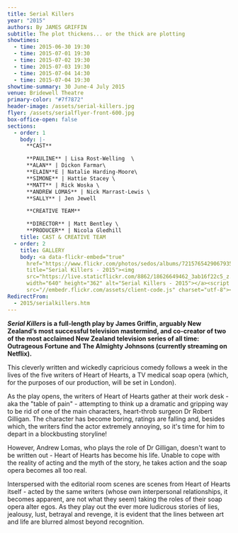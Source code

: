 ```yaml
---
title: Serial Killers
year: "2015"
authors: By JAMES GRIFFIN
subtitle: The plot thickens... or the thick are plotting
showtimes:
  - time: 2015-06-30 19:30
  - time: 2015-07-01 19:30
  - time: 2015-07-02 19:30
  - time: 2015-07-03 19:30
  - time: 2015-07-04 14:30
  - time: 2015-07-04 19:30
showtime-summary: 30 June-4 July 2015
venue: Bridewell Theatre
primary-color: "#7f7872"
header-image: /assets/serial-killers.jpg
flyer: /assets/serialflyer-front-600.jpg
box-office-open: false
sections:
  - order: 1
    body: |-
      **CAST**

      **PAULINE** | Lisa Rost-Welling  \
      **ALAN** | Dickon Farmar\
      **ELAIN**E | Natalie Harding-Moore\
      **SIMONE** | Hattie Stacey \
      **MATT** | Rick Woska \
      **ANDREW LOMAS** | Nick Marrast-Lewis \
      **SALLY** | Jen Jewell

      **CREATIVE TEAM**

      **DIRECTOR** | Matt Bentley \
      **PRODUCER** | Nicola Gledhill
    title: CAST & CREATIVE TEAM
  - order: 2
    title: GALLERY
    body: <a data-flickr-embed="true"
      href="https://www.flickr.com/photos/sedos/albums/72157654290679355"
      title="Serial Killers - 2015"><img
      src="https://live.staticflickr.com/8862/18626649462_3ab16f22c5_z.jpg"
      width="640" height="362" alt="Serial Killers - 2015"></a><script async
      src="//embedr.flickr.com/assets/client-code.js" charset="utf-8"></script>
RedirectFrom:
  - 2015/serialkillers.htm
---
```

***Serial Killers* is a full-length play by James Griffin, arguably New Zealand’s most successful television mastermind, and co-creator of two of the most acclaimed New Zealand television series of all time: Outrageous Fortune and The Almighty Johnsons (currently streaming on Netflix).**

This cleverly written and wickedly capricious comedy follows a week in the lives of the five writers of Heart of Hearts, a TV medical soap opera (which, for the purposes of our production, will be set in London).

As the play opens, the writers of Heart of Hearts gather at their work desk - aka the "table of pain" - attempting to think up a dramatic and gripping way to be rid of one of the main characters, heart-throb surgeon Dr Robert Gilligan. The character has become boring, ratings are falling and, besides which, the writers find the actor extremely annoying, so it's time for him to depart in a blockbusting storyline!

However, Andrew Lomas, who plays the role of Dr Gilligan, doesn't want to be written out - Heart of Hearts has become his life. Unable to cope with the reality of acting and the myth of the story, he takes action and the soap opera becomes all too real.

Interspersed with the editorial room scenes are scenes from Heart of Hearts itself - acted by the same writers (whose own interpersonal relationships, it becomes apparent, are not what they seem) taking the roles of their soap opera alter egos. As they play out the ever more ludicrous stories of lies, jealousy, lust, betrayal and revenge, it is evident that the lines between art and life are blurred almost beyond recognition.
